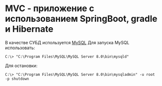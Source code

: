 MVC - приложение с использованием SpringBoot, gradle и Hibernate
=======================
В качестве СУБД используется [MySQL](https://dev.mysql.com/)
Для запуска MySQL использовать:

    C:\> "C:\Program Files\MySQL\MySQL Server 8.0\bin\mysqld"
    
Для остановки: 

    C:\> "C:\Program Files\MySQL\MySQL Server 8.0\bin\mysqladmin" -u root -p shutdown
    
